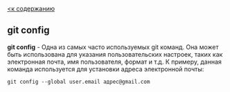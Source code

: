 [<к содержанию](./readme.md)

## __git config__

**git config** - Одна из самых часто используемых git команд. Она может быть использована для указания пользовательских настроек, таких как электронная почта, имя пользователя, формат и т.д. К примеру, данная команда используется для установки адреса электронной почты:
```bash=
git config --global user.email адрес@gmail.com
```